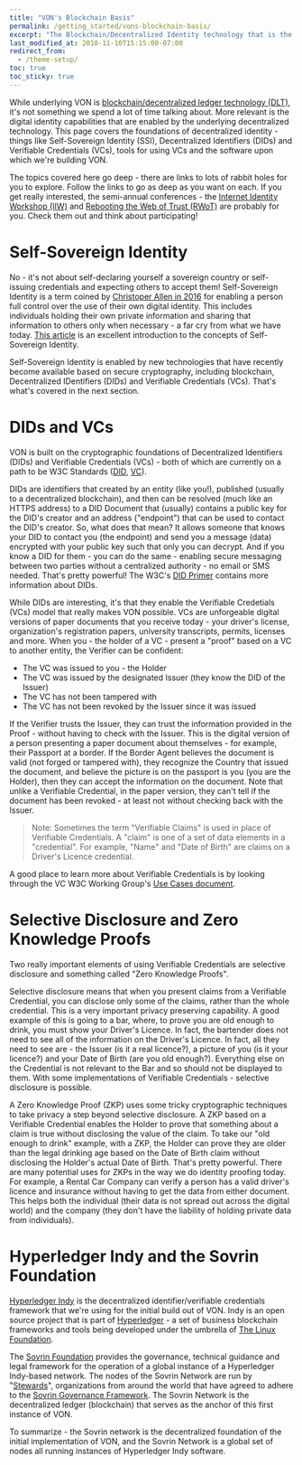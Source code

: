 ```yaml
---
title: "VON's Blockchain Basis"
permalink: /getting_started/vons-blockchain-basis/
excerpt: "The Blockchain/Decentralized Identity technology that is the basis of VON."
last_modified_at: 2018-11-10T15:15:00-07:00
redirect_from:
  - /theme-setup/
toc: true
toc_sticky: true
---
```


While underlying VON is [blockchain/decentralized ledger technology (DLT)](https://bitsonblocks.net/2015/09/09/gentle-introduction-blockchain-technology/), it's not something we spend a lot of time talking about. More relevant is the digital identity capabilities that are enabled by the underlying decentralized technology.  This page covers the foundations of decentralized identity - things like Self-Sovereign Identity (SSI), Decentralized Identifiers (DIDs) and Verifiable Credentials (VCs), tools for using VCs and the software upon which we're building VON.

The topics covered here go deep - there are links to lots of rabbit holes for you to explore. Follow the links to go as deep as you want on each. If you get really interested, the semi-annual conferences - the [Internet Identity Workshop (IIW)](https://www.internetidentityworkshop.com/) and [Rebooting the Web of Trust (RWoT)](https://www.weboftrust.info/) are probably for you. Check them out and think about participating!

# Self-Sovereign Identity

No - it's not about self-declaring yourself a sovereign country or self-issuing credentials and expecting others to accept them! Self-Sovereign Identity is a term coined by [Christoper Allen in 2016](http://www.lifewithalacrity.com/2016/04/the-path-to-self-soverereign-identity.html) for enabling a person full control over the use of their own digital identity. This includes individuals holding their own private information and sharing that information to others only when necessary - a far cry from what we have today. [This article](https://bitsonblocks.net/2017/05/17/a-gentle-introduction-to-self-sovereign-identity/) is an excellent introduction to the concepts of Self-Sovereign Identity.

Self-Sovereign Identity is enabled by new technologies that have recently become available based on secure cryptography, including blockchain, Decentralized IDentifiers (DIDs) and Verifiable Credentials (VCs). That's what's covered in the next section.

# DIDs and VCs

VON is built on the cryptographic foundations of Decentralized Identifiers (DIDs) and Verifiable Credentials (VCs) - both of which are currently on a path to be W3C Standards ([DID](https://w3c-ccg.github.io/did-spec/), [VC](https://www.w3.org/2017/vc/WG/)).

DIDs are identifiers that created by an entity (like you!), published (usually to a decentralized blockchain), and then can be resolved (much like an HTTPS address) to a DID Document that (usually) contains a public key for the DID's creator and an address ("endpoint") that can be used to contact the DID's creator. So, what does that mean?  It allows someone that knows your DID to contact you (the endpoint) and send you a message (data) encrypted with your public key such that only you can decrypt. And if you know a DID for them - you can do the same - enabling secure messaging between two parties without a centralized authority - no email or SMS needed. That's pretty powerful! The W3C's [DID Primer](https://w3c-ccg.github.io/did-primer/) contains more information about DIDs.

While DIDs are interesting, it's that they enable the Verifiable Credetials (VCs) model that really makes VON possible. VCs are unforgeable digital versions of paper documents that you receive today - your driver's license, organization's registration papers, university transcripts, permits, licenses and more. When you - the holder of a VC - present a "proof" based on a VC to another entity, the Verifier can be confident:

- The VC was issued to you - the Holder
- The VC was issued by the designated Issuer (they know the DID of the Issuer)
- The VC has not been tampered with
- The VC has not been revoked by the Issuer since it was issued

If the Verifier trusts the Issuer, they can trust the information provided in the Proof - without having to check with the Issuer. This is the digital version of a person presenting a paper document about themselves - for example, their Passport at a border. If the Border Agent believes the document is valid (not forged or tampered with), they recognize the Country that issued the document, and believe the picture is on the passport is you (you are the Holder), then they can accept the information on the document. Note that unlike a Verifiable Credential, in the paper version, they can't tell if the document has been revoked - at least not without checking back with the Issuer.

> Note: Sometimes the term "Verifiable Claims" is used in place of Verifiable Credentials. A "claim" is one of a set of data elements in a "credential". For example, "Name" and "Date of Birth" are claims on a Driver's Licence credential.

A good place to learn more about Verifiable Credentials is by looking through the VC W3C Working Group's [Use Cases document](https://www.w3.org/TR/verifiable-claims-use-cases/).

# Selective Disclosure and Zero Knowledge Proofs

Two really important elements of using Verifiable Credentials are selective disclosure and something called "Zero Knowledge Proofs".

Selective disclosure means that when you present claims from a Verifiable Credential, you can disclose only some of the claims, rather than the whole credential. This is a very important privacy preserving capability. A good example of this is going to a bar, where, to prove you are old enough to drink, you must show your Driver's Licence. In fact, the bartender does not need to see all of the information on the Driver's Licence. In fact, all they need to see are - the Issuer (is it a real licence?), a picture of you (is it your licence?) and your Date of Birth (are you old enough?).  Everything else on the Credential is not relevant to the Bar and so should not be displayed to them. With some implementations of Verifiable Credentials - selective disclosure is possible.

A Zero Knowledge Proof (ZKP) uses some tricky cryptographic techniques to take privacy a step beyond selective disclosure. A ZKP based on a Verifiable Credential enables the Holder to prove that something about a claim is true without disclosing the value of the claim. To take our "old enough to drink" example, with a ZKP, the Holder can prove they are older than the legal drinking age based on the Date of Birth claim without disclosing the Holder's actual Date of Birth.  That's pretty powerful. There are many potential uses for ZKPs in the way we do identity proofing today. For example, a Rental Car Company can verify a person has a valid driver's licence and insurance without having to get the data from either document. This helps both the individual (their data is not spread out across the digital world) and the company (they don't have the liability of holding private data from individuals).

# Hyperledger Indy and the Sovrin Foundation

[Hyperledger Indy](https://www.hyperledger.org/projects/hyperledger-indy) is the decentralized identifier/verifiable credentials framework that we're using for the initial build out of VON. Indy is an open source project that is part of [Hyperledger](https://www.hyperledger.org/) - a set of business blockchain frameworks and tools being developed under the umbrella of [The Linux Foundation](https://www.linuxfoundation.org/).

The [Sovrin Foundation](https://sovrin.org/) provides the governance, technical guidance and legal framework for the operation of a global instance of a Hyperledger Indy-based network. The nodes of the Sovrin Network are run by "[Stewards](https://sovrin.org/stewards/)", organizations from around the world that have agreed to adhere to the [Sovrin Governance Framework](https://sovrin.org/wp-content/uploads/2018/03/Sovrin-Provisional-Trust-Framework-2017-06-28.pdf). The Sovrin Network is the decentralized ledger (blockchain) that serves as the anchor of this first instance of VON.

To summarize - the Sovrin network is the decentralized foundation of the initial implementation of VON, and the Sovrin Network is a global set of nodes all running instances of Hyperledger Indy software.
